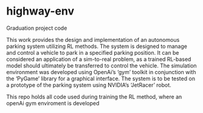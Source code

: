 # highway-env
Graduation project code

This work provides the design and implementation of an autonomous parking system utilizing RL methods. The system is designed to manage and control a vehicle to park in a specified parking position. It can be considered an application of a sim-to-real problem, as a trained RL-based model should ultimately be transferred to control the vehicle. 
The simulation environment was developed using OpenAi’s ‘gym’ toolkit in conjunction with the ‘PyGame’ library for a graphical interface. The system is to be tested on a prototype of the parking system using NVIDIA’s ‘JetRacer’ robot.

This repo holds all code used during training the RL method, where an openAi gym enviroment is developed

